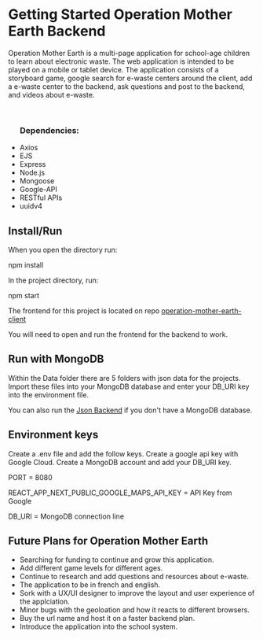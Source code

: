 # Getting Started Operation Mother Earth Backend
<p>Operation Mother Earth is a multi-page application for school-age children to learn about electronic waste.  The web application is intended to be played on a mobile or tablet device.  The application consists of a storyboard game, google search for e-waste centers around the client, add a e-waste center to the backend, ask questions and post to the backend, and videos about e-waste.</p>
<br/>
<ul>
<h3>Dependencies:</h3>
<li>Axios</li>
<li>EJS</li>
<li>Express</li>
<li>Node.js</li>
<li>Mongoose</li>
<li>Google-API</li>
<li>RESTful APIs</li>
<li>uuidv4</li></ul>


## Install/Run
When you open the directory run:
<p>npm install</p>
<p>In the project directory, run:</p>
<p>npm start</p>
<p>The frontend for this project is located on repo <a href="https://github.com/revyrob/operation-mother-earth-client">operation-mother-earth-client</a><p>
<p>You will need to open and run the frontend for the backend to work.</p>

## Run with MongoDB
 <p>Within the Data folder there are 5 folders with json data for the projects.  Import these files into your MongoDB database and enter your DB_URI key into the environment file.</p>
<p>You can also run the <a href="https://github.com/revyrob/operation-mother-earth-jsonServer">Json Backend</a> if you don't have a MongoDB database.</p>


## Environment keys
<p>Create a .env file and add the follow keys.  Create a google api key with Google Cloud.  Create a MongoDB account and add your DB_URI key.</p>
<p>PORT = 8080</p>
<p>REACT_APP_NEXT_PUBLIC_GOOGLE_MAPS_API_KEY = API Key from Google</p>
<p>DB_URI = MongoDB connection line</p>

## Future Plans for Operation Mother Earth
<ul>
<li>Searching for funding to continue and grow
this application.</li>
<li>Add different game levels for different ages.
</li>
<li>Continue to research and add questions and resources about e-waste.
</li>
<li>The application to be in french and english.
</li>
<li>Sork with a UX/UI designer
to improve the layout and user experience of the applciation.</li>
<li>Minor bugs with the geoloation and how
it reacts to different browsers.</li>
<li>Buy the url name and host it on a faster backend plan.</li>
<li>Introduce the application into the school system.
</li>
</ul>



